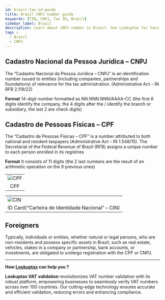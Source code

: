 ```yaml
---
id: brazil-tax-id-guide
title: Brazil CNPJ number guide
keywords: [TIN, CNPJ, Tax ID, Brazil]
sidebar_label: Brazil
description: Learn about CNPJ number in Brazil. Use Lookuptax for hassle-free tax id validation in Brazil and other 100+ countries
tags : 
  - Brazil
  - CNPJ
---
```



## Cadastro Nacional da Pessoa Jurídica – CNPJ
The “Cadastro Nacional da Pessoa Jurídica – CNPJ” is an identification number issued to entities (including companies, partnerships and foundations) of relevance for the tax administration. (Administrative Act – IN RFB 2.119/22) 

**Format** 14-digit number formatted as NN.NNN.NNN/AAAA-CC (the first 8 digits identify the company, the 4 digits after the / identify the branch or subsidiary, the last 2 are check digits)

## Cadastro de Pessoas Físicas – CPF
The “Cadastro de Pessoas Físicas – CPF” is a number attributed to both national and resident taxpayers (Administrative Act – IN 1.548/15). The Secretariat of the Federal Revenue of Brazil (RFB) assigns a unique number to each person enrolled in its registries

**Format** It consists of 11 digits (the 2 last numbers are the result of an arithmetic operation on the 9 previous ones) 

<table align="center" border="0px" border-color="#dedede"><tr><td>
  <img src="/docs/img/taxid/cpf.PNG" alt="CPF"/>
  </td></tr>
  <tr><td align="center">CPF</td></tr>
</table>


<table align="center" border="0px" border-color="#dedede"><tr><td>
  <img src="/docs/img/taxid/id.PNG" alt="CIN"/>
  </td></tr>
  <tr><td align="center">ID Card(“Carteira de Identidade Nacional” – CIN)</td></tr>
</table>

## Foreigners
Typically, individuals or entities, whether natural or legal persons, who are non-residents and possess specific assets in Brazil, such as real estate, vehicles, stakes in a company or partnership, bank accounts, or investments, are obligated to undergo registration with the CPF or CNPJ.

----
**How [Lookuptax](https://lookuptax.com/) can help you ?**

**Lookuptax VAT validation**  revolutionizes VAT number validation with its robust platform, empowering businesses to seamlessly verify VAT numbers across over 100 countries. Our cutting-edge technology ensures accurate and efficient validation, reducing errors and enhancing compliance.
